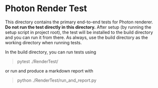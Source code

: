 # Photon Render Test

This directory contains the primary end-to-end tests for Photon renderer. **Do not run the test directly in this directory.** After setup (by running the setup script in project root), the test will be installed to the build directory and you can run it from there. As always, use the build directory as the working directory when running tests.

In the build directory, you can run tests using

> pytest ./RenderTest/

or run and produce a markdown report with

> python ./RenderTest/run_and_report.py
